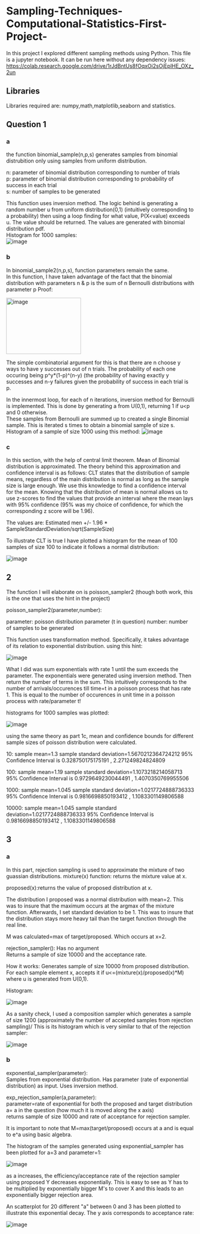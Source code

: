 # Sampling-Techniques-Computational-Statistics-First-Project-
In this project I explored different sampling methods using Python. This file is a jupyter notebook. It can be run here 
without any dependency issues:
https://colab.research.google.com/drive/1rJdBntUs8fOqxOi2sOjEpIHE_OXz_2un
## Libraries
Libraries required are: numpy,math,matplotlib,seaborn and statistics.
## Question 1
### a
the function binomial_sample(n,p,s) generates samples from binomial distrubition only using samples from uniform distribution. 


n: parameter of binomial distribution corresponding to number of trials\
p: parameter of binomial distribution corresponding to probability of success in each trial\
s: number of samples to be generated 


This function uses inversion method. The logic behind is generating a random number u from uniform distribution(0,1) (intuitively corresponding to a probability) then
using a loop finding for what value, P(X<value) exceeds u. The value should be returned. The values are generated with binomial distribution pdf.\
Histogram for 1000 samples:\
![image](https://github.com/user-attachments/assets/32bb8f43-02eb-47e0-b439-800d0863c2d6)
### b
In binomial_sample2(n,p,s), function parameters remain the same.\
In this function, I have taken advantage of the fact that the binomial distribution with parameters n & p is the sum of n Bernoulli distributions with parameter p
Proof:

<img src="https://github.com/user-attachments/assets/19e4443c-3821-4d2a-975a-cace00aa83ff" alt="image" width="200" height="150"/>

The simple combinatorial argument for this is that there are n choose y ways to have y successes out of n trials. The probability of each one occuring being p^y*(1-p)^(n-y)
(the probability of having exactly y successes and n-y failures given the probability of success in each trial is p.

In the innermost loop, for each of n iterations, inversion method for Bernoulli is implemented. This is done by generating a from U(0,1), returning 1 if u<p and 0 otherwise.\
These samples from Bernoulli are summed up to created a single Binomial sample. This is iterated s times to obtain a binomial sample of size s.
Histogram of a sample of size 1000 using this method:
![image](https://github.com/user-attachments/assets/bc7d6136-354e-442f-8ee4-2d9202240dde)

### c
In this section, with the help of central limit theorem. Mean of Binomial distribution is approximated.
The theory behind this approximation and confidence interval is as follows:
CLT states that the distribution of sample means, regardless of the main distribution is normal as long as the sample size is large enough.
We use this knowledge to find a confidence interval for the mean. Knowing that the distribution of mean is normal allows us to use z-scores to find the values that provide an
interval where the mean lays with 95% confidence (95% was my choice of confidence, for which the corresponding z score will be 1.96).

The values are: Estimated men +/- 1.96 * SampleStandardDeviation/sqrt(SampleSize)

To illustrate CLT is true I have plotted a histogram for the mean of 100 samples of size 100 to indicate it follows a normal distribution:

![image](https://github.com/user-attachments/assets/00a5adc8-0573-4068-9726-1527ddb4fad7)

## 2
The function I will elaborate on is poisson_sampler2 (though both work, this is the one that uses the hint in the project)


poisson_sampler2(parameter,number):

parameter: poisson distribution parameter (t in question)
number: number of samples to be generated

This function uses transformation method. Specifically, it takes advantage of its relation to exponential distribution.
using  this hint:

![image](https://github.com/user-attachments/assets/4d34e26c-14f1-4697-9d5d-645d9c9feddf)

What I did was sum exponentials with rate 1 until the sum exceeds the parameter. The exponentials were generated using inversion method. Then return the number of
terms in the sum. This intuitively corresponds to the number of arrivals/occurences till time=t in a poisson process that has rate 1. This is equal to the number of occurences
in unit time in a poisson process with rate/parameter t! 

histograms for 1000 samples was plotted:

![image](https://github.com/user-attachments/assets/7febe962-252d-450f-b007-02e9ee28eac4)

using the same theory as part 1c, mean and confidence bounds for different sample sizes of poisson distribution were calculated.

10:
sample mean=1.3
sample standard deviation=1.5670212364724212
95% Confidence Interval is 0.328750175175191 , 2.271249824824809

100:
sample mean=1.19
sample standard deviation=1.1073218214058713
95% Confidence Interval is 0.9729649230044491 , 1.4070350769955506

1000:
sample mean=1.045
sample standard deviation=1.0217724888736333
95% Confidence Interval is 0.9816698850193412 , 1.1083301149806588

10000:
sample mean=1.045
sample standard deviation=1.0217724888736333
95% Confidence Interval is 0.9816698850193412 , 1.1083301149806588

## 3
### a
In this part, rejection sampling is used to approximate the mixture of two guassian distributions.
mixture(x) function: returns the mixture value at x.

proposed(x):returns the value of proposed distribution at x.

The distribution I proposed was a normal distribution with mean=2. This was to insure that the maximum occurs at the argmax of the mixture function.
Afterwards, I set standard deviation to be 1. This was to insure that the distribution stays more heavy tail than the target function through the real line.

M was calculated=max of target/proposed. Which occurs at x=2.

rejection_sampler():
Has no argument\
Returns a sample of size 10000 and the acceptance rate.

How it works: Generates sample of size 10000 from proposed distribution. 
For each sample element x, accepts it if u<=(mixture(x)/proposed(x)*M) where u is generated from U(0,1).

Histogram:

![image](https://github.com/user-attachments/assets/fecb78be-685c-412e-98e2-17fa05270c49)


As a sanity check, I used a composition sampler which generates a sample of size 1200 (approximately the number of accepted samples from rejection sampling)/
This is its histogram which is very similar to that of the rejection sampler:

![image](https://github.com/user-attachments/assets/b47c321f-c1f9-4461-8b43-5a8f406eb0ef)


### b
exponential_sampler(parameter):\
Samples from exponential distribution. Has parameter (rate of exponential distribution) as input. Uses inversion method.

exp_rejection_sampler(a,parameter):\
parameter=rate of exponential for both the proposed and target distribution\
a= a in the question (how much it is moved along the x axis)\
returns sample of size 10000 and rate of acceptance for rejection sampler.

It is important to note that M=max(target/proposed) occurs at a and is equal to e^a using basic algebra.

The histogram of the samples generated using exponential_sampler has been plotted for a=3 and parameter=1:

![image](https://github.com/user-attachments/assets/a244febd-ddc7-44d3-ac46-8cbbf8a30d08)


as a increases, the efficiency/acceptance rate of the rejection sampler using proposed Y decreases exponentially. This is easy to see as Y has to be multiplied by
exponentially bigger M's to cover X and this leads to an exponentially bigger rejection area. 

An scatterplot for 20 different "a" between 0 and 3 has been plotted to illustrate this exponential decay. The y axis corresponds to acceptance rate:

![image](https://github.com/user-attachments/assets/18e3a4d7-812c-4a58-a0d0-994df24abb91)


